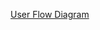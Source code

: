 [User Flow Diagram](https://www.figma.com/file/A0kNmcFy9y2PDmw2l8U1hu/User-Flow-Diagram?node-id=0%3A1)
